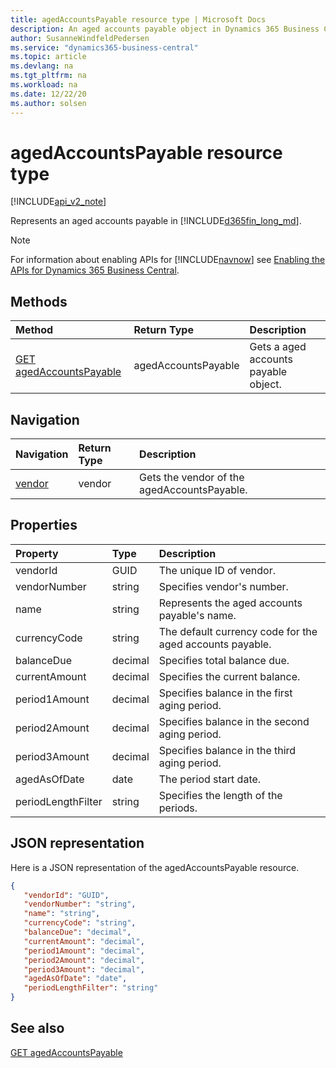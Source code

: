 ```yaml
---
title: agedAccountsPayable resource type | Microsoft Docs
description: An aged accounts payable object in Dynamics 365 Business Central.
author: SusanneWindfeldPedersen
ms.service: "dynamics365-business-central"
ms.topic: article
ms.devlang: na
ms.tgt_pltfrm: na
ms.workload: na
ms.date: 12/22/20
ms.author: solsen
---
```


# agedAccountsPayable resource type

[!INCLUDE[api_v2_note](../../includes/api_v2_note.md)]

Represents an aged accounts payable in [!INCLUDE[d365fin_long_md](../../includes/d365fin_long_md.md)].

> [!NOTE]  
> For information about enabling APIs for [!INCLUDE[navnow](../../includes/navnow_md.md)] see [Enabling the APIs for Dynamics 365 Business Central](../enabling-apis-for-dynamics-nav.md).

## Methods
| Method | Return Type|Description |
|:--------------------|:-----------|:-------------------------|
|[GET agedAccountsPayable](../api/dynamics_agedAccountsPayable_Get.md)|agedAccountsPayable|Gets a aged accounts payable object.|




## Navigation

| Navigation |Return Type| Description | 
 |:----------|:----------|:-----------------|
|[vendor](dynamics_vendor.md)|vendor |Gets the vendor of the agedAccountsPayable.|


## Properties

| Property           | Type   |Description     |
|:-------------------|:-------|:---------------|
|vendorId|GUID|The unique ID of vendor.|
|vendorNumber|string|Specifies vendor's number.|
|name|string|Represents the aged accounts payable's name.|
|currencyCode|string|The default currency code for the aged accounts payable.|
|balanceDue|decimal|Specifies total balance due.|
|currentAmount|decimal|Specifies the current balance.|
|period1Amount|decimal|Specifies balance in the first aging period.|
|period2Amount|decimal|Specifies balance in the second aging period.|
|period3Amount|decimal|Specifies balance in the third aging period.|
|agedAsOfDate|date|The period start date.|
|periodLengthFilter|string|Specifies the length of the periods.|


## JSON representation

Here is a JSON representation of the agedAccountsPayable resource.


```json
{
   "vendorId": "GUID",
   "vendorNumber": "string",
   "name": "string",
   "currencyCode": "string",
   "balanceDue": "decimal",
   "currentAmount": "decimal",
   "period1Amount": "decimal",
   "period2Amount": "decimal",
   "period3Amount": "decimal",
   "agedAsOfDate": "date",
   "periodLengthFilter": "string"
}
```
## See also

[GET agedAccountsPayable](../api/dynamics_agedAccountsPayable_Get.md)   

